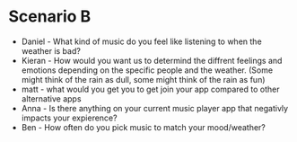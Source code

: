# Scenario B

- Daniel - What kind of music do you feel like listening to when the weather is bad?
- Kieran - How would you want us to determind the diffrent feelings and emotions depending on the specific people and the weather.
(Some might think of the rain as dull, some might think of the rain as fun)
- matt - what would you get you to get join your app compared to other alternative apps
- Anna - Is there anything on your current music player app that negativly impacts your expierence?
- Ben - How often do you pick music to match your mood/weather?
